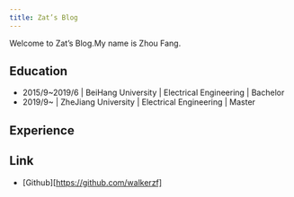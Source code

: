 ```yaml
---
title: Zat’s Blog
---
```

Welcome to Zat’s Blog.My name is Zhou Fang.

## Education

* 2015/9~2019/6	|	BeiHang University	|	Electrical Engineering	|	Bachelor
* 2019/9~                |     ZheJiang University    |   Electrical Engineering     |   Master



## Experience



## Link

* [Github][https://github.com/walkerzf]